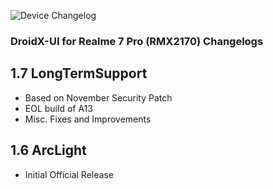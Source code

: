 ![Device Changelog](https://i.imgur.com/W87VD0u.jpg)

### DroidX-UI for Realme 7 Pro (RMX2170) Changelogs

## 1.7 LongTermSupport

- Based on November Security Patch
- EOL build of A13
- Misc. Fixes and Improvements

## 1.6 ArcLight

- Initial Official Release
